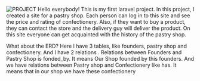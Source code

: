 ![PROJECT](https://user-images.githubusercontent.com/67626743/115219878-c07bc500-a129-11eb-9711-d90e9ed5ae41.png)
Hello everybody!
This is my first laravel project.
In this project, I created a site for a pastry shop. 
Each person can log in to this site and see the price and rating of confectionery. 
Also, if they want to buy a product, they can contact the store and the delivery guy will deliver the product.
On this site everyone can get acquainted with the history of the pastry shop.

What about the ERD? Here I have 3 tables, like founders, pastry shop and confectionery. And I have 2 relations . Relations between Founders and Pastry Shop is fonded_by. It means Our Shop founded by this founders. And we have relations between Pastry shop and Confectionery like has. It means that in our shop we have these confectionery

